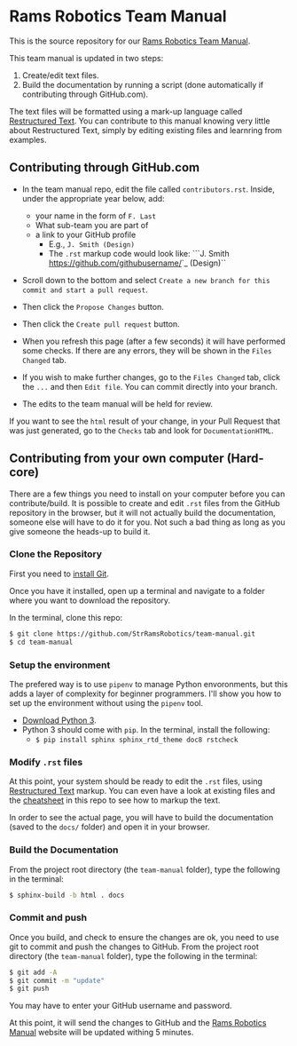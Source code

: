 # Rams Robotics Team Manual
This is the source repository for our [Rams Robotics Team Manual](https://strramsrobotics.github.io/team-manual/).

This team manual is updated in two steps:
1. Create/edit text files.
2. Build the documentation by running a script (done automatically if contributing through GitHub.com).

The text files will be formatted using a mark-up language called [Restructured Text](http://www.sphinx-doc.org/en/master/usage/restructuredtext/basics.html). You can contribute to this manual knowing very little about Restructured Text, simply by editing existing files and learnring from examples.

## Contributing through GitHub.com
- In the team manual repo, edit the file called `contributors.rst`. Inside, under the appropriate year below, add:
    - your name in the form of `F. Last`
    - What sub-team you are part of
    - a link to your GitHub profile
        - E.g., `J. Smith (Design)`
        - The `.rst` markup code would look like: ```J. Smith <https://github.com/githubusername/>`_ (Design)``

- Scroll down to the bottom and select `Create a new branch for this commit and start a pull request`.
- Then click the `Propose Changes` button.
- Then click the `Create pull request` button.
- When you refresh this page (after a few seconds) it will have performed some checks. If there are any errors, they will be shown in the `Files Changed` tab.
- If you wish to make further changes, go to the `Files Changed` tab, click the `...` and then `Edit file`. You can commit directly into your branch.
- The edits to the team manual will be held for review.

If you want to see the `html` result of your change, in your Pull Request that was just generated, go to the `Checks` tab and look for `DocumentationHTML`.

## Contributing from your own computer (Hard-core)
There are a few things you need to install on your computer before you can contribute/build. It is possible to create and edit `.rst` files from the GitHub repository in the browser, but it will not actually build the documentation, someone else will have to do it for you. Not such a bad thing as long as you give someone the heads-up to build it.

### Clone the Repository
First you need to [install Git](https://www.linode.com/docs/development/version-control/how-to-install-git-on-linux-mac-and-windows/).

Once you have it installed, open up a terminal and navigate to a folder where you want to download the repository.

In the terminal, clone this repo:
```sh
$ git clone https://github.com/StrRamsRobotics/team-manual.git
$ cd team-manual
```

### Setup the environment
The prefered way is to use `pipenv` to manage Python envoronments, but this adds a layer of complexity for beginner programmers. I'll show you how to set up the environment without using the `pipenv` tool.

- [Download Python 3](https://www.python.org/downloads/).
- Python 3 should come with `pip`. In the terminal, install the following:
    - `$ pip install sphinx sphinx_rtd_theme doc8 rstcheck`

### Modify `.rst` files
At this point, your system should be ready to edit the `.rst` files, using [Restructured Text](http://www.sphinx-doc.org/en/master/usage/restructuredtext/basics.html) markup. You can even have a look at existing files and the [cheatsheet](https://github.com/StrRamsRobotics/team-manual/blob/master/cheatsheet.rst) in this repo to see how to markup the text.

In order to see the actual page, you will have to build the documentation (saved to the `docs/` folder) and open it in your browser.

### Build the Documentation
From the project root directory (the `team-manual` folder), type the following in the terminal:

```sh
$ sphinx-build -b html . docs
```

### Commit and push
Once you build, and check to ensure the changes are ok, you need to use git to commit and push the changes to GitHub. From the project root directory (the `team-manual` folder), type the following in the terminal:
```sh
$ git add -A
$ git commit -m "update"
$ git push
```
You may have to enter your GitHub username and password.

At this point, it will send the changes to GitHub and the [Rams Robotics Manual](https://strramsrobotics.github.io/team-manual/) website will be updated withing 5 minutes.
